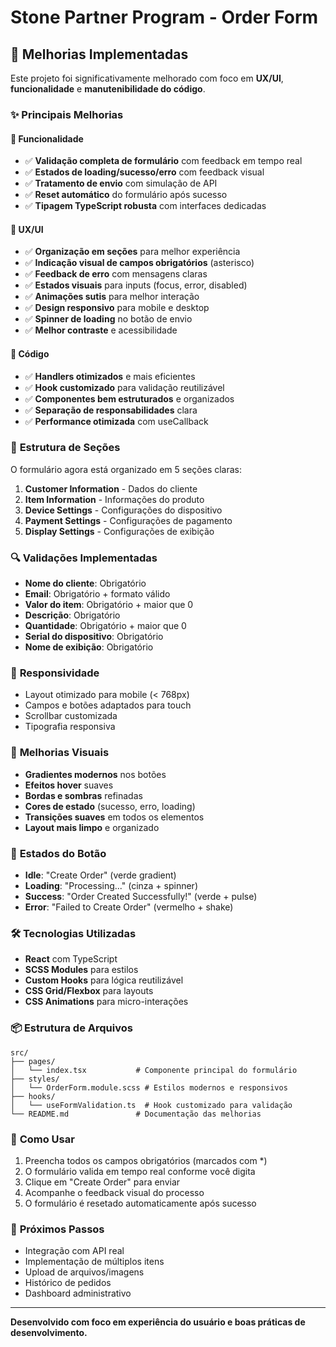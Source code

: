 # Stone Partner Program - Order Form

## 🚀 Melhorias Implementadas

Este projeto foi significativamente melhorado com foco em **UX/UI**, **funcionalidade** e **manutenibilidade do código**.

### ✨ Principais Melhorias

#### 🔧 **Funcionalidade**

- ✅ **Validação completa de formulário** com feedback em tempo real
- ✅ **Estados de loading/sucesso/erro** com feedback visual
- ✅ **Tratamento de envio** com simulação de API
- ✅ **Reset automático** do formulário após sucesso
- ✅ **Tipagem TypeScript robusta** com interfaces dedicadas

#### 🎨 **UX/UI**

- ✅ **Organização em seções** para melhor experiência
- ✅ **Indicação visual de campos obrigatórios** (asterisco)
- ✅ **Feedback de erro** com mensagens claras
- ✅ **Estados visuais** para inputs (focus, error, disabled)
- ✅ **Animações sutis** para melhor interação
- ✅ **Design responsivo** para mobile e desktop
- ✅ **Spinner de loading** no botão de envio
- ✅ **Melhor contraste** e acessibilidade

#### 🔧 **Código**

- ✅ **Handlers otimizados** e mais eficientes
- ✅ **Hook customizado** para validação reutilizável
- ✅ **Componentes bem estruturados** e organizados
- ✅ **Separação de responsabilidades** clara
- ✅ **Performance otimizada** com useCallback

### 🎯 **Estrutura de Seções**

O formulário agora está organizado em 5 seções claras:

1. **Customer Information** - Dados do cliente
2. **Item Information** - Informações do produto
3. **Device Settings** - Configurações do dispositivo
4. **Payment Settings** - Configurações de pagamento
5. **Display Settings** - Configurações de exibição

### 🔍 **Validações Implementadas**

- **Nome do cliente**: Obrigatório
- **Email**: Obrigatório + formato válido
- **Valor do item**: Obrigatório + maior que 0
- **Descrição**: Obrigatório
- **Quantidade**: Obrigatório + maior que 0
- **Serial do dispositivo**: Obrigatório
- **Nome de exibição**: Obrigatório

### 📱 **Responsividade**

- Layout otimizado para mobile (< 768px)
- Campos e botões adaptados para touch
- Scrollbar customizada
- Tipografia responsiva

### 🎨 **Melhorias Visuais**

- **Gradientes modernos** nos botões
- **Efeitos hover** suaves
- **Bordas e sombras** refinadas
- **Cores de estado** (sucesso, erro, loading)
- **Transições suaves** em todos os elementos
- **Layout mais limpo** e organizado

### 🚀 **Estados do Botão**

- **Idle**: "Create Order" (verde gradient)
- **Loading**: "Processing..." (cinza + spinner)
- **Success**: "Order Created Successfully!" (verde + pulse)
- **Error**: "Failed to Create Order" (vermelho + shake)

### 🛠 **Tecnologias Utilizadas**

- **React** com TypeScript
- **SCSS Modules** para estilos
- **Custom Hooks** para lógica reutilizável
- **CSS Grid/Flexbox** para layouts
- **CSS Animations** para micro-interações

### 📦 **Estrutura de Arquivos**

```
src/
├── pages/
│   └── index.tsx           # Componente principal do formulário
├── styles/
│   └── OrderForm.module.scss # Estilos modernos e responsivos
├── hooks/
│   └── useFormValidation.ts  # Hook customizado para validação
└── README.md               # Documentação das melhorias
```

### 🎯 **Como Usar**

1. Preencha todos os campos obrigatórios (marcados com \*)
2. O formulário valida em tempo real conforme você digita
3. Clique em "Create Order" para enviar
4. Acompanhe o feedback visual do processo
5. O formulário é resetado automaticamente após sucesso

### 🔮 **Próximos Passos**

- Integração com API real
- Implementação de múltiplos itens
- Upload de arquivos/imagens
- Histórico de pedidos
- Dashboard administrativo

---

**Desenvolvido com foco em experiência do usuário e boas práticas de desenvolvimento.**
